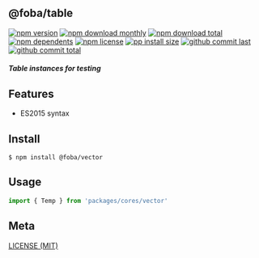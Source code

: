 ## @foba/table

[![npm version][badge-npm-version]][url-npm]
[![npm download monthly][badge-npm-download-monthly]][url-npm]
[![npm download total][badge-npm-download-total]][url-npm]
[![npm dependents][badge-npm-dependents]][url-github]
[![npm license][badge-npm-license]][url-npm]
[![pp install size][badge-pp-install-size]][url-pp]
[![github commit last][badge-github-last-commit]][url-github]
[![github commit total][badge-github-commit-count]][url-github]

[//]: <> (Shields)
[badge-npm-version]: https://flat.badgen.net/npm/v/@foba/table
[badge-npm-download-monthly]: https://flat.badgen.net/npm/dm/@foba/table
[badge-npm-download-total]:https://flat.badgen.net/npm/dt/@foba/table
[badge-npm-dependents]: https://flat.badgen.net/npm/dependents/@foba/table
[badge-npm-license]: https://flat.badgen.net/npm/license/@foba/table
[badge-pp-install-size]: https://flat.badgen.net/packagephobia/install/@foba/table
[badge-github-last-commit]: https://flat.badgen.net/github/last-commit/hoyeungw/foba
[badge-github-commit-count]: https://flat.badgen.net/github/commits/hoyeungw/foba

[//]: <> (Link)
[url-npm]: https://npmjs.org/package/@foba/table
[url-pp]: https://packagephobia.now.sh/result?p=@foba/table
[url-github]: https://github.com/hoyeungw/foba

##### Table instances for testing

## Features

- ES2015 syntax

## Install
```console
$ npm install @foba/vector
```

## Usage
```js
import { Temp } from 'packages/cores/vector'
```

## Meta
[LICENSE (MIT)](/LICENSE)
